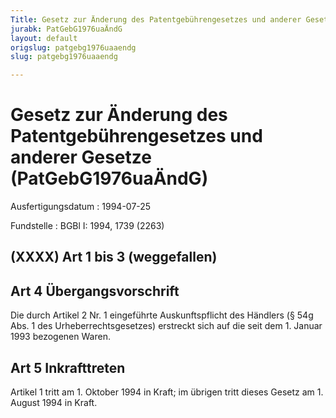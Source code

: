 ```yaml
---
Title: Gesetz zur Änderung des Patentgebührengesetzes und anderer Gesetze
jurabk: PatGebG1976uaÄndG
layout: default
origslug: patgebg1976uaaendg
slug: patgebg1976uaaendg

---
```


# Gesetz zur Änderung des Patentgebührengesetzes und anderer Gesetze (PatGebG1976uaÄndG)

Ausfertigungsdatum
:   1994-07-25

Fundstelle
:   BGBl I: 1994, 1739 (2263)



## (XXXX) Art 1 bis 3 (weggefallen)


## Art 4 Übergangsvorschrift

Die durch Artikel 2 Nr. 1 eingeführte Auskunftspflicht des Händlers (§
54g Abs. 1 des Urheberrechtsgesetzes) erstreckt sich auf die seit dem
1\. Januar 1993 bezogenen Waren.


## Art 5 Inkrafttreten

Artikel 1 tritt am 1. Oktober 1994 in Kraft; im übrigen tritt dieses
Gesetz am 1. August 1994 in Kraft.

